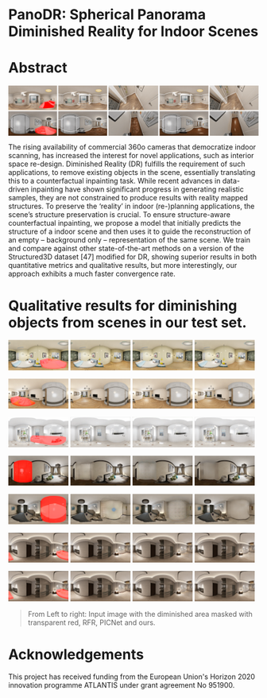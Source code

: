 # PanoDR: Spherical Panorama Diminished Reality for Indoor Scenes

# Abstract
<img src="./assets/teaser.png" width="1000"  title="Teaser" alt="Inpainted with scenes' layout annotated." align="center"/>

The rising availability of commercial 360o cameras that democratize indoor scanning, has increased the interest for novel applications, such as interior space re-design. Diminished Reality (DR) fulfills the requirement of such applications, to remove existing objects in the scene, essentially translating this to a counterfactual inpainting task. While recent advances in data-driven inpainting have shown significant progress in generating realistic samples, they are not constrained to produce results with reality mapped
structures. To preserve the ‘reality’ in indoor (re-)planning applications, the scene’s structure preservation is crucial. To ensure structure-aware counterfactual inpainting, we propose a model that initially predicts the structure of a indoor scene and then uses it to guide the reconstruction of an empty – background only – representation of the same scene. We train and compare against other state-of-the-art methods on a version of the Structured3D dataset [47] modified for DR, showing superior results in both quantitative metrics and qualitative results, but more interestingly, our approach exhibits a much faster convergence rate.

# Qualitative results for diminishing objects from scenes in our test set. 
<p float="left">
<img src="./assets/qualitative/_scene_03362_2D_rendering_13188_panorama_masked_inv_mask_orig.png" width="24%" title="03362_13188"/>
<img src="./assets/qualitative/scene_03362_13188_rfr.png" width="24%" title="03362_13188_RFR"/>
<img src="./assets/qualitative/_scene_03362_2D_rendering_13188_panorama_PIC.png" width="24%" title="03362_13188_PICNet"/>
<img src="./assets/qualitative/_scene_03362_2D_rendering_13188_panorama_ours.png" width="24%" title="03362_13188_Ours"/>
</p>
<p float="left">
<img src="./assets/qualitative/_scene_03498_2D_rendering_274746_panorama_masked_inv_mask_orig.png" width="24%" title="03498_274746"/>
<img src="./assets/qualitative/_scene_03498_2D_rendering_274746_panorama_PIC.png" width="24%" title="03498_274746_RFR"/>
<img src="./assets/qualitative/_scene_03498_2D_rendering_274746_panorama_rfr.png" width="24%" title="03498_274746_PICNet"/>
<img src="./assets/qualitative/_scene_03498_2D_rendering_274746_panorama_ours.png" width="24%" title="03498_274746_Ours"/>
</p>
<p float="left">
<img src="./assets/qualitative/_scene_03312_2D_rendering_203_panorama_masked_inv_mask.png" width="24%" title="03312_203"/>
<img src="./assets/qualitative/scene_03312_2D_rendering_203_panorama_out_0_PIC.png" width="24%" title="03312_203_RFR"/>
<img src="./assets/qualitative/scene_03312_203_rfr.png" width="24%" title="03312_203_PICNet"/>
<img src="./assets/qualitative/_scene_03312_2D_rendering_203_panorama_ours.png" width="24%" title="03312_203_Ours"/>
</p>

<p float="left">
<img src="./assets/qualitative/_scene_03424_2D_rendering_947433_panorama_masked_inv_mask.png" width="24%" title="03498_13188"/>
<img src="./assets/qualitative/scene_03424_947433_rfr.png" width="24%" title="03424_947433_RFR"/>
<img src="./assets/qualitative/scene_03424_2D_rendering_947433_panorama_out_0_PIC.png" width="24%" title="03424_947433_PICNet"/>
<img src="./assets/qualitative/_scene_03424_2D_rendering_947433_panorama_ours.png" width="24%" title="03424_947433_Ours"/>
</p>

<p float="left">
<img src="./assets/qualitative/_scene_03316_2D_rendering_652088_panorama_masked_inv_mask.png" width="24%" title="03316_652088"/>
<img src="./assets/qualitative/_scene_03316_2D_rendering_652088_panorama_masked_RFR.png" width="24%" title="03316_652088_RFR"/>
<img src="./assets/qualitative/_scene_03316_2D_rendering_652088_panorama_PIC.png" width="24%" title="03316_652088_PICNet"/>
<img src="./assets/qualitative/_scene_03316_2D_rendering_652088_panorama_ours.png" width="24%" title="03316_652088_Ours"/>
</p>

<p float="left">
<img src="./assets/qualitative/_scene_03461_2D_rendering_421_panorama_masked_inv_mask.png" width="24%" title="03461_421"/>
<img src="./assets/qualitative/scene_03461_421_RFR.png" width="24%" title="03461_421_RFR"/>
<img src="./assets/qualitative/_scene_03461_2D_rendering_421_panorama_PIC.png" width="24%" title="03461_421_PICNet"/>
<img src="./assets/qualitative/_scene_03461_2D_rendering_421_panorama_ours.png" width="24%" title="03461_421_Ours"/>
</p>

<p float="left">
<img src="./assets/qualitative/_scene_03461_2D_rendering_421_panorama_masked_inv_mask.png" width="24%" title="03461_421"/>
<img src="./assets/qualitative/scene_03461_421_RFR.png" width="24%" title="03461_421_RFR"/>
<img src="./assets/qualitative/_scene_03461_2D_rendering_421_panorama_PIC.png" width="24%" title="03461_421_PICNet"/>
<img src="./assets/qualitative/_scene_03461_2D_rendering_421_panorama_ours.png" width="24%" title="03461_421_Ours"/>
</p> 
  
>From Left to right: Input image with the diminished area masked with transparent red, RFR, PICNet and ours.

# Acknowledgements
This project has received funding from the European Union's Horizon 2020 innovation programme ATLANTIS under grant agreement No 951900.
